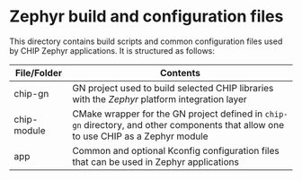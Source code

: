 # Zephyr build and configuration files

This directory contains build scripts and common configuration files used by
CHIP Zephyr applications. It is structured as follows:

| File/Folder | Contents                                                                                                                            |
| ----------- | ----------------------------------------------------------------------------------------------------------------------------------- |
| chip-gn     | GN project used to build selected CHIP libraries with the _Zephyr_ platform integration layer                                       |
| chip-module | CMake wrapper for the GN project defined in `chip-gn` directory, and other components that allow one to use CHIP as a Zephyr module |
| app         | Common and optional Kconfig configuration files that can be used in Zephyr applications                                             |
